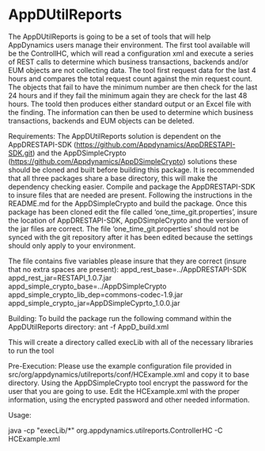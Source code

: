 AppDUtilReports
===============
The AppDUtilReports is going to be a set of tools that will help AppDynamics users manage their environment. The first tool available will be the ControllHC, which will read a configuration xml and execute a series of REST calls to determine which business transactions, backends and/or EUM objects are not collecting data. The tool first request data for the last 4 hours and compares the total request count against the min request count. The objects that fail to have the minimum number are then check for the last 24 hours and if they fail the minimum again they are check for the last 48 hours. The toold then produces either standard output or an Excel file with the finding. The information can then be used to determine which business transactions, backends and EUM objects can be deleted. 

Requirements:
The AppDUtilReports solution is dependent on the AppDRESTAPI-SDK (https://github.com/Appdynamics/AppDRESTAPI-SDK.git) and the AppDSimpleCrypto (https://github.com/Appdynamics/AppDSimpleCrypto) solutions these should be cloned and built before building this package. It is recommended that all three packages share a base directory, this will make the dependency checking easier. Compile and package the AppDRESTAPI-SDK to insure files that are needed are present. Following the instructions in the README.md for the AppDSimpleCrypto and build the package. Once this package has been cloned edit the file called ‘one_time_git.properties’, insure the location of AppDRESTAPI-SDK, AppDSimpleCrypto and  the version of the jar files are correct. The file ‘one_time_git.properties’ should not be synced with the git repository after it has been edited because the settings should only apply to your environment.

The file contains five variables please insure that they are correct (insure that no extra spaces are present): 
  appd_rest_base=../AppDRESTAPI-SDK 
  appd_rest_jar=RESTAPI_1.0.7.jar
  appd_simple_crypto_base=../AppDSimpleCrypto
  appd_simple_crypto_lib_dep=commons-codec-1.9.jar
  appd_simple_crypto_jar=AppDSimpleCyprto_1.0.0.jar

Building:
To build the package run the following command within the AppDUtilReports directory:
 ant -f AppD_build.xml

This will create a directory called execLib with all of the necessary libraries to run the tool

Pre-Execution:
Please use the example configuration file provided in src/org/appdynamics/utilreports/conf/HCExample.xml and copy it to base directory. Using the AppDSimpleCrypto tool encrypt the password for the user that you are going to use. Edit the HCExample.xml with the proper information, using the encrypted password and other needed information.

Usage:

java -cp "execLib/*" org.appdynamics.utilreports.ControllerHC -C HCExample.xml


